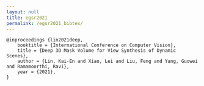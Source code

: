 ```yaml
---
layout: null
title: egsr2021
permalink: /egsr2021_bibtex/
---
```


    @inproceedings {lin2021deep,
        booktitle = {International Conference on Computer Vision},
        title = {Deep 3D Mask Volume for View Synthesis of Dynamic Scenes},
        author = {Lin, Kai-En and Xiao, Lei and Liu, Feng and Yang, Guowei and Ramamoorthi, Ravi},
        year = {2021},
    }
